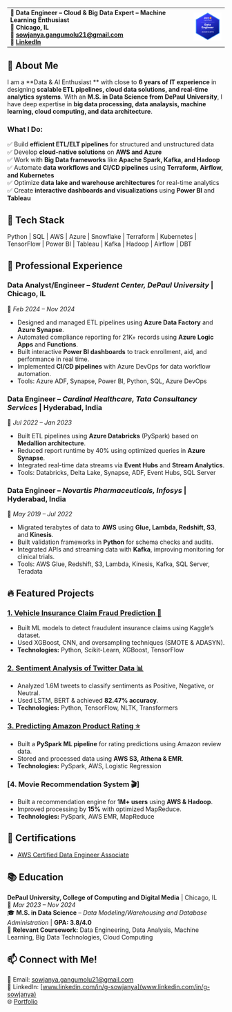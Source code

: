 
<table>
  <tr>
    <td>
      <strong>💼 Data Engineer – Cloud & Big Data Expert – Machine Learning Enthusiast</strong><br>
      <strong>📍 Chicago, IL</strong><br>
      <strong>📧 <a href="mailto:sowjanya.gangumolu21@gmail.com">sowjanya.gangumolu21@gmail.com</a></strong><br>
      <strong>🔗 <a href="https://www.linkedin.com/in/g-sowjanya">LinkedIn</a></strong>
    </td>
    <td>
      <img src="aws-badge.png" alt="Sowjanya Gangumolu" width="100"/>
    </td>
  </tr>
</table>

## 🔹 About Me  
I am a **Data & AI Enthusiast ** with close to **6 years of IT experience** in designing **scalable ETL pipelines, cloud data solutions, and real-time analytics systems**. With an **M.S. in Data Science from DePaul University**, I have deep expertise in **big data processing, data analaysis, machine learning, cloud computing, and data architecture**.  

### **What I Do:**  
✅ Build **efficient ETL/ELT pipelines** for structured and unstructured data  
✅ Develop **cloud-native solutions** on **AWS and Azure**  
✅ Work with **Big Data frameworks** like **Apache Spark, Kafka, and Hadoop**  
✅ Automate **data workflows and CI/CD pipelines** using **Terraform, Airflow, and Kubernetes**  
✅ Optimize **data lake and warehouse architectures** for real-time analytics  
✅ Create **interactive dashboards and visualizations** using **Power BI** and **Tableau**

## 🔧 Tech Stack  
Python | SQL | AWS | Azure | Snowflake | Terraform | Kubernetes | TensorFlow | Power BI | Tableau | Kafka | Hadoop | Airflow | DBT 

## 💼 Professional Experience

### **Data Analyst/Engineer** – *Student Center, DePaul University* | Chicago, IL  
📆 *Feb 2024 – Nov 2024*  
- Designed and managed ETL pipelines using **Azure Data Factory** and **Azure Synapse**.  
- Automated compliance reporting for 21K+ records using **Azure Logic Apps** and **Functions**.  
- Built interactive **Power BI dashboards** to track enrollment, aid, and performance in real time.  
- Implemented **CI/CD pipelines** with Azure DevOps for data workflow automation.  
- Tools: Azure ADF, Synapse, Power BI, Python, SQL, Azure DevOps  

### **Data Engineer** – *Cardinal Healthcare, Tata Consultancy Services* | Hyderabad, India  
📆 *Jul 2022 – Jan 2023*  
- Built ETL pipelines using **Azure Databricks** (PySpark) based on **Medallion architecture**.  
- Reduced report runtime by 40% using optimized queries in **Azure Synapse**.  
- Integrated real-time data streams via **Event Hubs** and **Stream Analytics**.  
- Tools: Databricks, Delta Lake, Synapse, ADF, Event Hubs, SQL Server  

### **Data Engineer** – *Novartis Pharmaceuticals, Infosys* | Hyderabad, India  
📆 *May 2019 – Jul 2022*  
- Migrated terabytes of data to **AWS** using **Glue, Lambda, Redshift, S3**, and **Kinesis**.  
- Built validation frameworks in **Python** for schema checks and audits.  
- Integrated APIs and streaming data with **Kafka**, improving monitoring for clinical trials.  
- Tools: AWS Glue, Redshift, S3, Lambda, Kinesis, Kafka, SQL Server, Teradata  

## 🔥 Featured Projects  

### [1. Vehicle Insurance Claim Fraud Prediction 🚗](https://github.com/SowjanyaGangumolu/vehicle-insurance-fraud)
- Built ML models to detect fraudulent insurance claims using Kaggle’s dataset.
- Used XGBoost, CNN, and oversampling techniques (SMOTE & ADASYN).
- **Technologies:** Python, Scikit-Learn, XGBoost, TensorFlow

### [2. Sentiment Analysis of Twitter Data 📊](https://github.com/SowjanyaGangumolu/Twitter-Data-Analysis)
- Analyzed 1.6M tweets to classify sentiments as Positive, Negative, or Neutral.
- Used LSTM, BERT & achieved **82.47% accuracy**.
- **Technologies:** Python, TensorFlow, NLTK, Transformers  

### [3. Predicting Amazon Product Rating ⭐](https://github.com/SowjanyaGangumolu/Predicting-Amazon-Product-Rating)
- Built a **PySpark ML pipeline** for rating predictions using Amazon review data.
- Stored and processed data using **AWS S3, Athena & EMR**.
- **Technologies:** PySpark, AWS, Logistic Regression  

### [4. Movie Recommendation System 🎬]
- Built a recommendation engine for **1M+ users** using **AWS & Hadoop**.
- Improved processing by **15%** with optimized MapReduce.
- **Technologies:** PySpark, AWS EMR, MapReduce 

## 📜 Certifications  
- [AWS Certified Data Engineer Associate](https://www.credly.com/badges/09590936-d874-4a71-ad30-d2cb0f7ac9a3/public_url) 

## 📚 Education  
**DePaul University, College of Computing and Digital Media** | Chicago, IL  
📆 *Mar 2023 – Nov 2024*  
🎓 **M.S. in Data Science** – *Data Modeling/Warehousing and Database Administration* | **GPA: 3.8/4.0**  
📖 **Relevant Coursework:** Data Engineering, Data Analysis, Machine Learning, Big Data Technologies, Cloud Computing 

## 📫 **Connect with Me!**
📧 Email: [sowjanya.gangumolu21@gmail.com](mailto:sowjanya.gangumolu21@gmail.com)  
🔗 LinkedIn: [www.linkedin.com/in/g-sowjanya](www.linkedin.com/in/g-sowjanya)  
🌐 [Portfolio](https://sowjanyagangumolu.github.io)  

